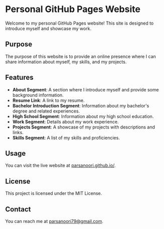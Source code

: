 # Personal GitHub Pages Website

Welcome to my personal GitHub Pages website! This site is designed to introduce myself and showcase my work.

## Purpose

The purpose of this website is to provide an online presence where I can share information about myself, my skills, and my projects.

## Features

- **About Segment**: A section where I introduce myself and provide some background information.
- **Resume Link**: A link to my resume.
- **Bachelor Introduction Segment**: Information about my bachelor's degree and related experiences.
- **High School Segment**: Information about my high school education.
- **Work Segment**: Details about my work experience.
- **Projects Segment**: A showcase of my projects with descriptions and links.
- **Skills Segment**: A list of my skills and proficiencies.

## Usage

You can visit the live website at [parsanoori.github.io/](https://parsanoori.github.io/).

## License

This project is licensed under the MIT License.

## Contact

You can reach me at [parsanoori79@gmail.com](mailto:parsanoori79@gmail.com).